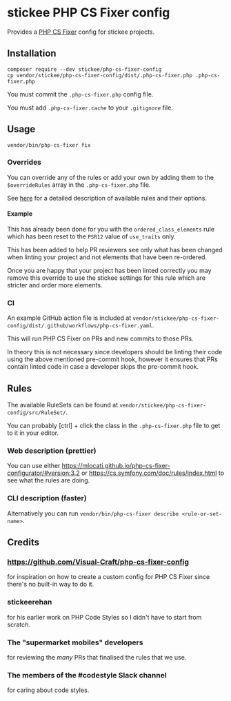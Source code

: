 # stickee PHP CS Fixer config

Provides a [PHP CS Fixer](https://github.com/FriendsOfPHP/PHP-CS-Fixer) config for stickee projects.

## Installation

```shell
composer require --dev stickee/php-cs-fixer-config
cp vendor/stickee/php-cs-fixer-config/dist/.php-cs-fixer.php .php-cs-fixer.php
```

You must commit the `.php-cs-fixer.php` config file.

You must add `.php-cs-fixer.cache` to your `.gitignore` file.


## Usage

```shell
vendor/bin/php-cs-fixer fix
```

### Overrides

You can override any of the rules or add your own by adding them to the `$overrideRules` array in the `.php-cs-fixer.php` file.

See [here](https://mlocati.github.io/php-cs-fixer-configurator) for a detailed description of available rules and their options.

#### Example

This has already been done for you with the `ordered_class_elements` rule which has been reset to the `PSR12` value of `use_traits` only. 

This has been added to help PR reviewers see only what has been changed when linting your project and not elements that have been re-ordered.

Once you are happy that your project has been linted correctly you may remove this override to use the stickee settings for this rule which are stricter and order more elements.

### CI

An example GitHub action file is included at `vendor/stickee/php-cs-fixer-config/dist/.github/workflows/php-cs-fixer.yaml`.

This will run PHP CS Fixer on PRs and new commits to those PRs.

In theory this is not necessary since developers should be linting their code using the above mentioned pre-commit hook, however it ensures that PRs contain linted code in case a developer skips the pre-commit hook.

## Rules

The available RuleSets can be found at `vendor/stickee/php-cs-fixer-config/src/RuleSet/`.

You can probably \[ctrl\] + click the class in the `.php-cs-fixer.php` file to get to it in your editor.

### Web description (prettier)

You can use either https://mlocati.github.io/php-cs-fixer-configurator/#version:3.2 or https://cs.symfony.com/doc/rules/index.html to see what the rules are doing.

### CLI description (faster)

Alternatively you can run `vendor/bin/php-cs-fixer describe <rule-or-set-name>`.

## Credits

### https://github.com/Visual-Craft/php-cs-fixer-config 

for inspiration on how to create a custom config for PHP CS Fixer since there's no built-in way to do it.

### stickeerehan

for his earlier work on PHP Code Styles so I didn't have to start from scratch.

### The "supermarket mobiles" developers

for reviewing the _many_ PRs that finalised the rules that we use.

### The members of the #codestyle Slack channel

for caring about code styles.